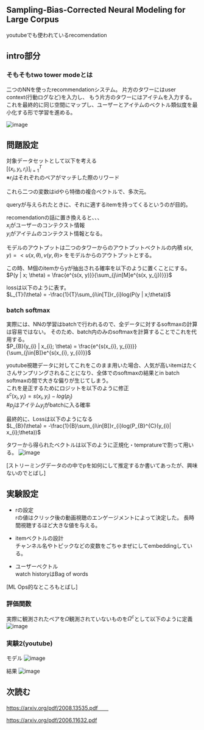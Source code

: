 ## Sampling-Bias-Corrected Neural Modeling for Large Corpus
youtubeでも使われているrecomendation

## intro部分

### そもそもtwo tower modeとは
二つのNNを使ったrecommendationシステム。
片方のタワーにはuser context(行動ログなど)を入力し、
もう片方のタワーにはアイテムを入力する。
これを最終的に同じ空間にマップし、ユーザーとアイテムのベクトル類似度を最小化する形で学習を進める。

![image](https://user-images.githubusercontent.com/54636129/192722504-4be52269-2eb3-4fd8-b4da-2a57362bd22f.png)

## 問題設定
対象データセットとして以下を考える  
$[(x_{i}, y_{i}, r_{i})]^{T}_{i = 1}$  
※$r_{i}$はそれぞれのペアがマッチした際のリワード  

これら二つの変数はidやら特徴の複合ベクトルで、多次元。  

queryが与えられたときに、それに適するitemを持ってくるというのが目的。  

recomendationの話に置き換えると、、、  
$x_{i}$がユーザーのコンテクスト情報  
$y_{i}$がアイテムのコンテクスト情報となる。  


モデルのアウトプットは二つのタワーからのアウトプットベクトルの内積
$s(x, y) = <u(x, \theta), v(y, \theta)>$
をモデルからのアウトプットとする。

この時、M個のitemからyが抽出される確率を以下のように置くことにする。  
$P(y | x; \theta) = \frac{e^{s(x, y)}}{\sum_{j\in[M]e^{s(x, y_{j})}}}$  
  
lossは以下のように表す。  
$L_{T}(\theta) = -\frac{1}{T}\sum_{i\in[T]}r_{i}log(P(y | x;\theta))$  
  
### batch softmax
実際には、NNの学習はbatchで行われるので、全データに対するsoftmaxの計算は容易ではない。
そのため、batch内のみのsoftmaxを計算することでこれを代用する。  
$P_{B}(y_{i} | x_{i}; \theta) = \frac{e^{s(x_{i}, y_{i})}}{\sum_{j\in[B]}e^{s(x_{i}, y_{i})}}$  
  
youtube視聴データに対してこれをこのまま用いた場合、人気が高いitemはたくさんサンプリングされることになり、全体でのsoftmaxの結果とin batch softmaxの間で大きな偏りが生じてしまう。  
これを是正するためにロジットを以下のように修正  
$s^{c}(x_{i}, y_{i}) = s(x_{i}, y_{i}) - log(p_{j})$  
#$p_{j}$はアイテム$y_{j}$がbatchに入る確率  
  
最終的に、Lossは以下のようになる   
$L_{B}(\theta) = -\frac{1}{B}\sum_{i\in[B]}r_{i}log(P_{B}^{C}(y_{i}| x_{i};\theta))$
  
タワーから得られたベクトルは以下のように正規化・tempratureで割って用いる。
![image](https://user-images.githubusercontent.com/54636129/192750960-f74c0000-d218-4211-b13f-0a152878972f.png)


[ストリーミングデータのの中でpを如何にして推定するか書いてあったが、興味ないのでとばし]  

## 実験設定
-  rの設定  
  rの値はクリック後の動画視聴のエンゲージメントによって決定した。
  長時間視聴するほど大きな値を与える。
  
- itemベクトルの設計  
  チャンネル名やトピックなどの変数をごちゃまぜにしてembeddingしている。

-  ユーザーベクトル  
   watch historyはBag of words  
  
[ML Ops的なところもとばし]

### 評価関数  
実際に観測されたペアを$\Omega$観測されていないものを$\Omega^{c}$として以下のように定義
![image](https://user-images.githubusercontent.com/54636129/192749200-424e4391-8f27-4fad-a0ca-ea15c4cb0438.png)　　

### 実験2(youtube)
モデル
![image](https://user-images.githubusercontent.com/54636129/192751467-1e8441ce-bd37-4ba2-a4ab-75361d9dc4eb.png)  

結果
![image](https://user-images.githubusercontent.com/54636129/192751793-85ecb56e-f154-4501-b60d-00dfd2062f24.png)


## 次読む
https://arxiv.org/pdf/2008.13535.pdf　　

https://arxiv.org/pdf/2006.11632.pdf
